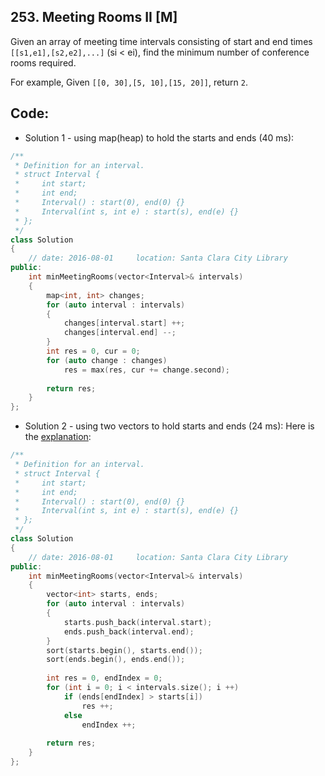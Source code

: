 ## 253. Meeting Rooms II [M]
Given an array of meeting time intervals consisting of start and end times `[[s1,e1],[s2,e2],...]` (si < ei), find the minimum number of conference rooms required.

For example,
Given `[[0, 30],[5, 10],[15, 20]]`,
return `2`.

## Code:
- Solution 1 - using map(heap) to hold the starts and ends (40 ms):
```c++
/**
 * Definition for an interval.
 * struct Interval {
 *     int start;
 *     int end;
 *     Interval() : start(0), end(0) {}
 *     Interval(int s, int e) : start(s), end(e) {}
 * };
 */
class Solution 
{
    // date: 2016-08-01     location: Santa Clara City Library
public:
    int minMeetingRooms(vector<Interval>& intervals) 
    {
        map<int, int> changes;
        for (auto interval : intervals)
        {
            changes[interval.start] ++;
            changes[interval.end] --;
        }
        int res = 0, cur = 0;
        for (auto change : changes)
            res = max(res, cur += change.second);
        
        return res;
    }
};
```

- Solution 2 - using two vectors to hold starts and ends (24 ms):
Here is the [explanation](https://discuss.leetcode.com/topic/35253/explanation-of-super-easy-java-solution-beats-98-8-from-pinkfloyda):
```c++
/**
 * Definition for an interval.
 * struct Interval {
 *     int start;
 *     int end;
 *     Interval() : start(0), end(0) {}
 *     Interval(int s, int e) : start(s), end(e) {}
 * };
 */
class Solution 
{
    // date: 2016-08-01     location: Santa Clara City Library
public:
    int minMeetingRooms(vector<Interval>& intervals) 
    {
        vector<int> starts, ends;
        for (auto interval : intervals)
        {
            starts.push_back(interval.start);
            ends.push_back(interval.end);
        }
        sort(starts.begin(), starts.end());
        sort(ends.begin(), ends.end());
        
        int res = 0, endIndex = 0;
        for (int i = 0; i < intervals.size(); i ++)
            if (ends[endIndex] > starts[i])
                res ++;
            else
                endIndex ++;
        
        return res;
    }
};
```
